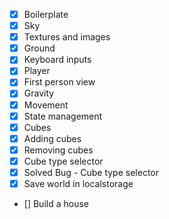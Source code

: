 - [x] Boilerplate
- [x] Sky
- [x] Textures and images
- [x] Ground
- [x] Keyboard inputs
- [x] Player
- [x] First person view
- [x] Gravity
- [x] Movement
- [x] State management
- [x] Cubes
- [x] Adding cubes
- [x] Removing cubes
- [x] Cube type selector
- [x] Solved Bug - Cube type selector
- [x] Save world in localstorage
- [] Build a house
